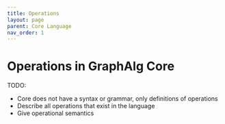 ```yaml
---
title: Operations
layout: page
parent: Core Language
nav_order: 1
---
```


# Operations in GraphAlg Core
TODO:
- Core does not have a syntax or grammar, only definitions of operations
- Describe all operations that exist in the language
- Give operational semantics
